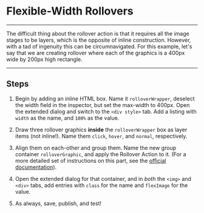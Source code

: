 # Flexible-Width Rollovers
----

The difficult thing about the rollover action is that it requires all the image stages to be layers, which is the opposite of inline construction. However, with a tad of ingenuity this can be circumnavigated. For this example, let's say that we are creating rollover where each of the graphics is a 400px wide by 200px high rectangle.

----

## Steps

1. Begin by adding an inline HTML box. Name it ``rolloverWrapper``, deselect the width field in the inspector, but set the max-width to 400px. Open the extended dialog and switch to the `<div style>` tab. Add a listing with `width` as the name, and `100%` as the value.

2. Draw three rollover graphics **inside** the `rolloverWrapper` box as layer items (not inline!). Name them `click`, `hover`, and `normal`, respectively.

3. Align them on each-other and group them. Name the new group container ``rolloverGraphic``, and apply the Rollover Action to it. (For a more detailed set of instructions on this part, see the [official documentation](http://www.softpress.com/kb/questions/326/Rollover+Action)).

4. Open the extended dialog for that container, and in *both* the ``<img>`` and ``<div>`` tabs, add entries with `class` for the name and `flexImage` for the value.

5. As always, save, publish, and test!
